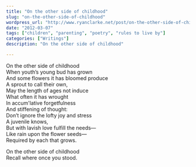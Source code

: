 ```yaml
---
title: "On the other side of childhood"
slug: "on-the-other-side-of-childhood"
wordpress_url: "http://www.ryanclarke.net/post/on-the-other-side-of-childhood/"
date: "2012-03-07"
tags: ["children", "parenting", "poetry", "rules to live by"]
categories: ["Writings"]
description: "On the other side of childhood"

---
```

  
On the other side of childhood   
When youth’s young bud has grown   
And some flowers it has bloomed produce   
A sprout to call their own,   
May the length of ages not induce   
What often it has wrought   
In accum'lative forgetfulness   
And stiffening of thought:   
Don’t ignore the lofty joy and stress   
A juvenile knows,   
But with lavish love fulfill the needs—   
Like rain upon the flower seeds—   
Required by each that grows.   

On the other side of childhood   
Recall where once you stood.
